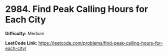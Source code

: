 # 2984. Find Peak Calling Hours for Each City

**Difficulty:** Medium

**LeetCode Link:** https://leetcode.com/problems/find-peak-calling-hours-for-each-city/

